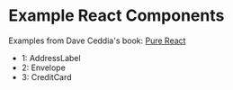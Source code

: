# Example React Components

Examples from Dave Ceddia's book: [Pure React](https://daveceddia.com/pure-react/)

- 1: AddressLabel
- 2: Envelope
- 3: CreditCard
